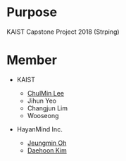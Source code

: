# Purpose
KAIST Capstone Project 2018 (Strping)

# Member
* KAIST
  * [ChulMin Lee](https://github.com/2lcm)
  * Jihun Yeo
  * Changjun Lim
  * Wooseong
  
* HayanMind Inc.
  * [Jeungmin Oh](https://github.com/ohtangza)
  * [Daehoon Kim](https://github.com/ghsdh3409)

